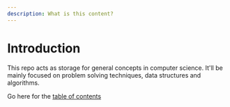```yaml
---
description: What is this content?
---
```


# Introduction

This repo acts as storage for general concepts in computer science. It'll be mainly focused on problem solving techniques, data structures and algorithms.

Go here for the [table of contents](SUMMARY.md)
